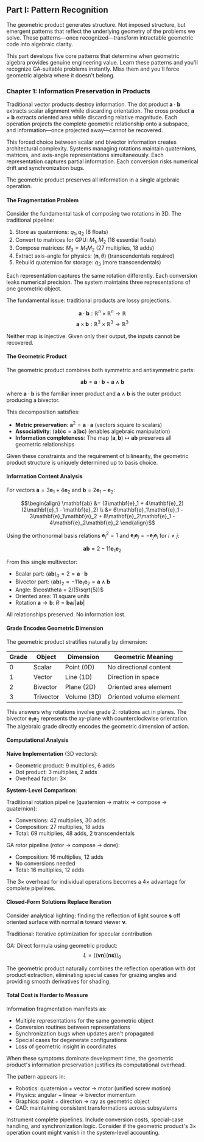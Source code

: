 ## Part I: Pattern Recognition

The geometric product generates structure. Not imposed structure, but emergent patterns that reflect the underlying geometry of the problems we solve. These patterns—once recognized—transform intractable geometric code into algebraic clarity.

This part develops five core patterns that determine when geometric algebra provides genuine engineering value. Learn these patterns and you'll recognize GA-suitable problems instantly. Miss them and you'll force geometric algebra where it doesn't belong.

### Chapter 1: Information Preservation in Products

Traditional vector products destroy information. The dot product $\mathbf{a} \cdot \mathbf{b}$ extracts scalar alignment while discarding orientation. The cross product $\mathbf{a} \times \mathbf{b}$ extracts oriented area while discarding relative magnitude. Each operation projects the complete geometric relationship onto a subspace, and information—once projected away—cannot be recovered.

This forced choice between scalar and bivector information creates architectural complexity. Systems managing rotations maintain quaternions, matrices, and axis-angle representations simultaneously. Each representation captures partial information. Each conversion risks numerical drift and synchronization bugs.

The geometric product preserves all information in a single algebraic operation.

#### The Fragmentation Problem

Consider the fundamental task of composing two rotations in 3D. The traditional pipeline:

1. Store as quaternions: $q_1, q_2$ (8 floats)
2. Convert to matrices for GPU: $M_1, M_2$ (18 essential floats)
3. Compose matrices: $M_3 = M_1 M_2$ (27 multiplies, 18 adds)
4. Extract axis-angle for physics: $(\mathbf{n}, \theta)$ (transcendentals required)
5. Rebuild quaternion for storage: $q_3$ (more transcendentals)

Each representation captures the same rotation differently. Each conversion leaks numerical precision. The system maintains three representations of one geometric object.

The fundamental issue: traditional products are lossy projections.

$$\mathbf{a} \cdot \mathbf{b} : \mathbb{R}^n \times \mathbb{R}^n \rightarrow \mathbb{R}$$
$$\mathbf{a} \times \mathbf{b} : \mathbb{R}^3 \times \mathbb{R}^3 \rightarrow \mathbb{R}^3$$

Neither map is injective. Given only their output, the inputs cannot be recovered.

#### The Geometric Product

The geometric product combines both symmetric and antisymmetric parts:

$$\mathbf{ab} = \mathbf{a} \cdot \mathbf{b} + \mathbf{a} \wedge \mathbf{b}$$

where $\mathbf{a} \cdot \mathbf{b}$ is the familiar inner product and $\mathbf{a} \wedge \mathbf{b}$ is the outer product producing a bivector.

This decomposition satisfies:
- **Metric preservation**: $\mathbf{a}^2 = \mathbf{a} \cdot \mathbf{a}$ (vectors square to scalars)
- **Associativity**: $(\mathbf{ab})\mathbf{c} = \mathbf{a}(\mathbf{bc})$ (enables algebraic manipulation)
- **Information completeness**: The map $(\mathbf{a}, \mathbf{b}) \mapsto \mathbf{ab}$ preserves all geometric relationships

Given these constraints and the requirement of bilinearity, the geometric product structure is uniquely determined up to basis choice.

#### Information Content Analysis

For vectors $\mathbf{a} = 3\mathbf{e}_1 + 4\mathbf{e}_2$ and $\mathbf{b} = 2\mathbf{e}_1 - \mathbf{e}_2$:

$$\begin{align}
\mathbf{ab} &= (3\mathbf{e}_1 + 4\mathbf{e}_2)(2\mathbf{e}_1 - \mathbf{e}_2) \\
&= 6\mathbf{e}_1\mathbf{e}_1 - 3\mathbf{e}_1\mathbf{e}_2 + 8\mathbf{e}_2\mathbf{e}_1 - 4\mathbf{e}_2\mathbf{e}_2
\end{align}$$

Using the orthonormal basis relations $\mathbf{e}_i^2 = 1$ and $\mathbf{e}_i\mathbf{e}_j = -\mathbf{e}_j\mathbf{e}_i$ for $i \neq j$:

$$\mathbf{ab} = 2 - 11\mathbf{e}_1\mathbf{e}_2$$

From this single multivector:
- Scalar part: $\langle\mathbf{ab}\rangle_0 = 2 = \mathbf{a} \cdot \mathbf{b}$
- Bivector part: $\langle\mathbf{ab}\rangle_2 = -11\mathbf{e}_1\mathbf{e}_2 = \mathbf{a} \wedge \mathbf{b}$
- Angle: $\cos\theta = 2/(5\sqrt{5})$
- Oriented area: 11 square units
- Rotation $\mathbf{a} \rightarrow \mathbf{b}$: $R = \mathbf{ba}/|\mathbf{ab}|$

All relationships preserved. No information lost.

#### Grade Encodes Geometric Dimension

The geometric product stratifies naturally by dimension:

| Grade | Object | Dimension | Geometric Meaning |
|-------|--------|-----------|-------------------|
| 0 | Scalar | Point (0D) | No directional content |
| 1 | Vector | Line (1D) | Direction in space |
| 2 | Bivector | Plane (2D) | Oriented area element |
| 3 | Trivector | Volume (3D) | Oriented volume element |

This answers why rotations involve grade 2: rotations act in planes. The bivector $\mathbf{e}_1\mathbf{e}_2$ represents the $xy$-plane with counterclockwise orientation. The algebraic grade directly encodes the geometric dimension of action.

#### Computational Analysis

**Naive Implementation** (3D vectors):
- Geometric product: 9 multiplies, 6 adds
- Dot product: 3 multiplies, 2 adds
- Overhead factor: 3×

**System-Level Comparison**:

Traditional rotation pipeline (quaternion → matrix → compose → quaternion):
- Conversions: 42 multiplies, 30 adds
- Composition: 27 multiplies, 18 adds
- Total: 69 multiplies, 48 adds, 2 transcendentals

GA rotor pipeline (rotor → compose → done):
- Composition: 16 multiplies, 12 adds
- No conversions needed
- Total: 16 multiplies, 12 adds

The 3× overhead for individual operations becomes a 4× advantage for complete pipelines.

#### Closed-Form Solutions Replace Iteration

Consider analytical lighting: finding the reflection of light source $\mathbf{s}$ off oriented surface with normal $\mathbf{n}$ toward viewer $\mathbf{v}$.

Traditional: Iterative optimization for specular contribution

GA: Direct formula using geometric product:
$$L = \langle(\mathbf{v}\mathbf{n})(\mathbf{n}\mathbf{s})\rangle_0$$

The geometric product naturally combines the reflection operation with dot product extraction, eliminating special cases for grazing angles and providing smooth derivatives for shading.

#### Total Cost is Harder to Measure

Information fragmentation manifests as:
- Multiple representations for the same geometric object
- Conversion routines between representations
- Synchronization bugs when updates aren't propagated
- Special cases for degenerate configurations
- Loss of geometric insight in coordinates

When these symptoms dominate development time, the geometric product's information preservation justifies its computational overhead.

The pattern appears in:
- Robotics: quaternion + vector → motor (unified screw motion)
- Physics: angular + linear → bivector momentum
- Graphics: point + direction → ray as geometric object
- CAD: maintaining consistent transformations across subsystems

Instrument complete pipelines. Include conversion costs, special-case handling, and synchronization logic. Consider if the geometric product's 3× operation count might vanish in the system-level accounting.
